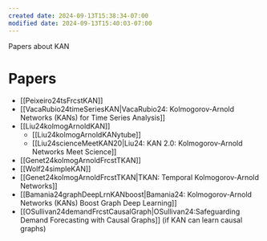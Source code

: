 ```yaml
---
created date: 2024-09-13T15:38:34-07:00
modified date: 2024-09-13T15:40:03-07:00
---
```

Papers about KAN

# Papers
- [[Peixeiro24tsFrcstKAN]]
- [[VacaRubio24timeSeriesKAN|VacaRubio24: Kolmogorov-Arnold Networks (KANs) for Time Series Analysis]]
- [[Liu24kolmogArnoldKAN]]
	- [[Liu24kolmogArnoldKANytube]]
	- [[Liu24scienceMeetKAN20|Liu24: KAN 2.0: Kolmogorov-Arnold Networks Meet Science]]
- [[Genet24kolmogArnoldFrcstTKAN]]
- [[Wolf24simpleKAN]]
- [[Genet24kolmogArnoldFrcstTKAN|TKAN: Temporal Kolmogorov-Arnold Networks]]
- [[Bamania24graphDeepLrnKANboost|Bamania24: Kolmogorov-Arnold Networks (KANs) Boost Graph Deep Learning]]
- [[OSullivan24demandFrcstCausalGraph|OSullivan24:Safeguarding Demand Forecasting with Causal Graphs]] (if KAN can learn causal graphs)